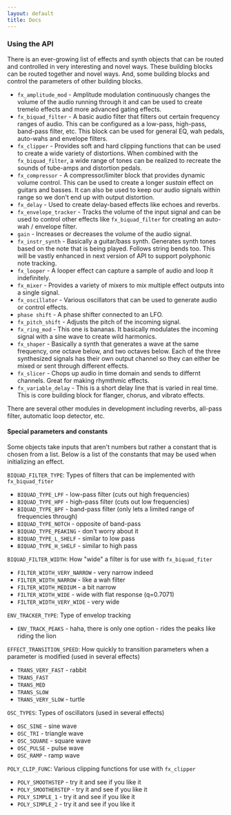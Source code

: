 ```yaml
---
layout: default
title: Docs
---
```


### Using the API

There is an ever-growing list of effects and synth objects that can be routed and controlled in very interesting and novel ways.  These building blocks can be routed together and novel ways.  And, some building blocks and control the parameters of other building blocks.

 * `fx_amplitude_mod` - Amplitude modulation continuously changes the volume of the audio running through it and can be used to create tremelo effects and more advanced gating effects.
 * `fx_biquad_filter` - A basic audio filter that filters out certain frequency ranges of audio.  This can be configured as a low-pass, high-pass, band-pass filter, etc.  This block can be  used for general EQ, wah pedals, auto-wahs and envelope filters.  
 * `fx_clipper` - Provides soft and hard clipping functions that can be used to create a wide variety of distortions.  When combined with the `fx_biquad_filter`, a wide range of tones can be realized to recreate the sounds of tube-amps and distortion pedals.
 * `fx_compressor` - A compressor/limiter block that provides dynamic volume control.  This can be used to create a longer *sustain* effect on guitars and basses.  It can also be used to keep our audio signals within range so we don't end up with output distortion.
 * `fx_delay` - Used to create delay-based effects like echoes and reverbs.
 * `fx_envelope_tracker` - Tracks the volume of the input signal and can be used to control other effects like `fx_biquad_filter` for creating an auto-wah / envelope filter.
 * `gain` - Increases or decreases the volume of the audio signal.
 * `fx_instr_synth` - Basically a guitar/bass synth.  Generates synth tones based on the note that is being played.  Follows string bends too.  This will be vastly enhanced in next version of API to support polyphonic note tracking.
 * `fx_looper` - A looper effect can capture a sample of audio and loop it indefinitely.  
 * `fx_mixer` - Provides a variety of mixers to mix multiple effect outputs into a single signal.
 * `fx_oscillator` - Various oscillators that can be used to generate audio or control effects.
 * `phase shift` - A phase shifter connected to an LFO.
 * `fx_pitch_shift` - Adjusts the pitch of the incoming signal.
 * `fx_ring_mod` - This one is bananas.  It basically modulates the incoming signal with a sine wave to create wild harmonics.
 * `fx_shaper` - Basically a synth that generates a wave at the same frequency, one octave below, and two octaves below.  Each of the three synthesized signals has their own output channel so they can either be mixed or sent through different effects.
 * `fx_slicer` - Chops up audio in time domain and sends to differnt channels.  Great for making rhymthmic effects.
 * `fx_variable_delay` - This is a short delay line that is varied in real time.  This is core building block for flanger, chorus, and vibrato effects.

 There are several other modules in development including reverbs, all-pass filter, automatic loop detector, etc.

#### Special parameters and constants

Some objects take inputs that aren't numbers but rather a constant that is chosen from a list.  Below is a list of the constants that may be used when initializing an effect.

`BIQUAD_FILTER_TYPE`: Types of filters that can be implemented with `fx_biquad_fiter`
 * `BIQUAD_TYPE_LPF` - low-pass filter (cuts out high frequencies)
 * `BIQUAD_TYPE_HPF` - high-pass filter (cuts out low frequencies)
 * `BIQUAD_TYPE_BPF` - band-pass filter (only lets a limited range of frequencies through)
 * `BIQUAD_TYPE_NOTCH` - opposite of band-pass
 * `BIQUAD_TYPE_PEAKING` - don't worry about it
 * `BIQUAD_TYPE_L_SHELF` - similar to low pass
 * `BIQUAD_TYPE_H_SHELF` - similar to high pass

`BIQUAD_FILTER_WIDTH`: How "wide" a filter is for use with `fx_biquad_fiter`
 * `FILTER_WIDTH_VERY_NARROW` - very narrow indeed
 * `FILTER_WIDTH_NARROW` - like a wah filter
 * `FILTER_WIDTH_MEDIUM` - a bit narrow
 * `FILTER_WIDTH_WIDE` - wide with flat response (q=0.7071)
 * `FILTER_WIDTH_VERY_WIDE` - very wide

`ENV_TRACKER_TYPE`: Type of envelop tracking
 * `ENV_TRACK_PEAKS` - haha, there is only one option - rides the peaks like riding the lion

`EFFECT_TRANSITION_SPEED`: How quickly to transition parameters when a parameter is modified (used in several effects)
 * `TRANS_VERY_FAST` - rabbit
 * `TRANS_FAST`
 * `TRANS_MED`
 * `TRANS_SLOW`
 * `TRANS_VERY_SLOW` - turtle

`OSC_TYPES`: Types of oscillators (used in several effects)
  * `OSC_SINE` - sine wave
  * `OSC_TRI` - triangle wave
  * `OSC_SQUARE` - square wave
  * `OSC_PULSE` - pulse wave
  * `OSC_RAMP` - ramp wave

`POLY_CLIP_FUNC`: Various clipping functions for use with `fx_clipper`
  * `POLY_SMOOTHSTEP` - try it and see if you like it
  * `POLY_SMOOTHERSTEP` - try it and see if you like it
  * `POLY_SIMPLE_1` - try it and see if you like it
  * `POLY_SIMPLE_2` - try it and see if you like it


